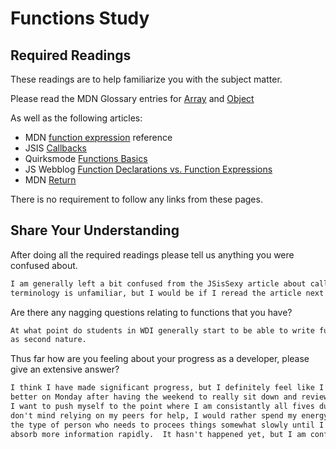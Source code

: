 # Functions Study

## Required Readings

These readings are to help familiarize you with the subject matter.

Please read the MDN Glossary entries for [Array](https://developer.mozilla.org/en-US/docs/Glossary/array) and [Object](https://developer.mozilla.org/en-US/docs/Glossary/Object)

As well as the following articles:

-   MDN [function expression](https://developer.mozilla.org/en-US/docs/Web/JavaScript/Reference/Operators/function) reference
-   JSIS [Callbacks](http://javascriptissexy.com/understand-javascript-callback-functions-and-use-them/)
-   Quirksmode [Functions Basics](http://www.quirksmode.org/js/function.html)
-   JS Webblog [Function Declarations vs. Function Expressions](https://javascriptweblog.wordpress.com/2010/07/06/function-declarations-vs-function-expressions/)
-   MDN [Return](https://developer.mozilla.org/en-US/docs/Web/JavaScript/Reference/Statements/return)

There is no requirement to follow any links from these pages.

## Share Your Understanding

After doing all the required readings please tell us anything you were confused about.

```md
I am generally left a bit confused from the JSisSexy article about callback functions.  Mostly because some of the
terminology is unfamiliar, but I would be if I reread the article next week, it will make perfect sense.
```

Are there any nagging questions relating to functions that you have?

```md
At what point do students in WDI generally start to be able to write functions like the ones we are working on this week
as second nature.
```

Thus far how are you feeling about your progress as a developer, please give
an extensive answer?

```md
I think I have made significant progress, but I definitely feel like I should be making more.  I will be able to evaluate
better on Monday after having the weekend to really sit down and review this week's material and play around with it.
I want to push myself to the point where I am consistantly all fives during the week for comfort and clarity.  While I
don't mind relying on my peers for help, I would rather spend my energy helping others understand the material.  I am
the type of person who needs to procees things somewhat slowly until I hit my 'ah-ha' moment, then I can ramp up and
absorb more information rapidly.  It hasn't happened yet, but I am confident that point is not too distant.
```
